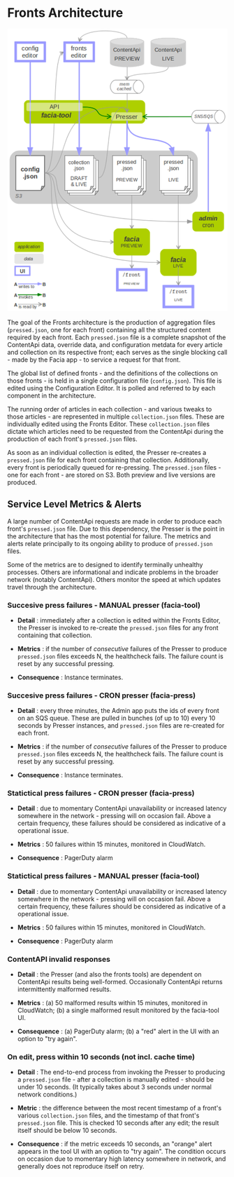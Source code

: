 # Fronts Architecture

![Fronts architecture](/docs/images/fronts-archirecture.png)

The goal of the Fronts architecture is the production of aggregation files (`pressed.json`, one for each front) containing all the structured content required by each front. Each `pressed.json` file is a complete snapshot of the ContentApi data, override data, and configuration metdata for every article and collection on its respective front; each serves as the single blocking call - made by the Facia app - to service a request for that front.

The global list of defined fronts - and the definitions of the collections on those fronts - is held in a single configuration file (`config.json`). This file is edited using the Configuration Editor. It is polled and referred to by each component in the architecture. 

The running order of articles in each collection - and various tweaks to those articles - are represented in multiple `collection.json` files. These are individually edited using the Fronts Editor. These `collection.json` files dictate which articles need to be requested from the ContentApi during the production of each front's `pressed.json` files.

As soon as an individual collection is edited, the Presser re-creates a `pressed.json` file for each front containing that collection. Additionally, every front is periodically queued for re-pressing. The `pressed.json` files - one for each front - are stored on S3. Both preview and live versions are produced.

## Service Level Metrics & Alerts

A large number of ContentApi requests are made in order to produce each front's `pressed.json` file. Due to this dependency, the Presser is the point in the architecture that has the most potential for failure. The metrics and alerts relate principally to its ongoing ability to produce of `pressed.json` files.

Some of the metrics are to designed to identify terminally unhealthy processes. Others are informational and indicate problems in the broader network (notably ContentApi). Others monitor the speed at which updates travel through the architecture.

### Succesive press failures - MANUAL presser (facia-tool)

* __Detail__ : immediately after a collection is edited within the Fronts Editor, the Presser is invoked to re-create the `pressed.json` files for any front containing that collection.

* __Metrics__  : if the number of *consecutive* failures of the Presser to produce `pressed.json` files exceeds N, the healthcheck fails. The failure count is reset by any successful pressing. 

* __Consequence__ : Instance terminates.

### Succesive press failures - CRON presser (facia-press)

* __Detail__ : every three minutes, the Admin app puts the ids of every front on an SQS queue. These are pulled in bunches (of up to 10) every 10 seconds by Presser instances, and `pressed.json` files are re-created for each front.

* __Metrics__  : if the number of *consecutive* failures of the Presser to produce `pressed.json` files exceeds N, the healthcheck fails. The failure count is reset by any successful pressing. 

* __Consequence__ : Instance terminates.

### Statictical press failures - CRON presser (facia-press)

* __Detail__ : due to momentary ContentApi unavailability or increased latency somewhere in the network - pressing will on occasion fail. Above a certain frequency, these failures should be considered as indicative of a operational issue.   

* __Metrics__  : 50 failures within 15 minutes, monitored in CloudWatch.

* __Consequence__ : PagerDuty alarm

### Statictical press failures - MANUAL presser (facia-tool)

* __Detail__ : due to momentary ContentApi unavailability or increased latency somewhere in the network - pressing will on occasion fail. Above a certain frequency, these failures should be considered as indicative of a operational issue.   

* __Metrics__  : 50 failures within 15 minutes, monitored in CloudWatch. 

* __Consequence__ : PagerDuty alarm

### ContentAPI invalid responses

* __Detail__ : the Presser (and also the fronts tools) are dependent on ContentApi results being well-formed. Occasionally ContentApi returns intermittently malformed results.

* __Metrics__  : (a) 50 malformed results within 15 minutes, monitored in CloudWatch; (b) a single malformed result monitored by the facia-tool UI.

* __Consequence__ : (a) PagerDuty alarm; (b) a "red" alert in the UI with an option to "try again".

### On edit, press within 10 seconds (not incl. cache time)

* __Detail__ : The end-to-end process from invoking the Presser to producing a `pressed.json` file - after a collection is manually edited - should be under 10 seconds. (It typically takes about 3 seconds under normal network conditions.)

* __Metric__  : the difference between the most recent timestamp of a front's various `collection.json` files, and the timestamp of that front's `pressed.json` file. This is checked 10 seconds after any edit; the result itself should be below 10 seconds.

* __Consequence__ : if the metric exceeds 10 seconds, an "orange" alert appears in the tool UI with an option to "try again". The condition occurs on occasion due to momentary high latency somewhere in network, and generally does not reproduce itself on retry.
